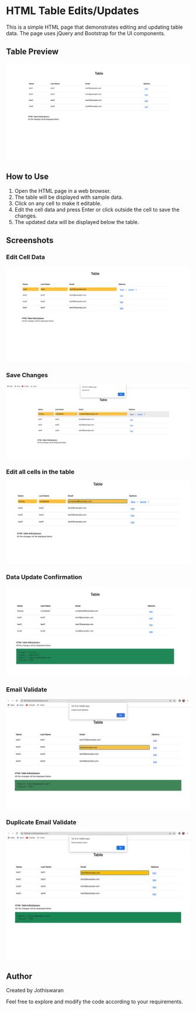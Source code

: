 # HTML Table Edits/Updates

This is a simple HTML page that demonstrates editing and updating table data. The page uses jQuery and Bootstrap for the UI components.

## Table Preview

![Table Preview](images/table-preview.png)

## How to Use

1. Open the HTML page in a web browser.
2. The table will be displayed with sample data.
3. Click on any cell to make it editable.
4. Edit the cell data and press Enter or click outside the cell to save the changes.
5. The updated data will be displayed below the table.

## Screenshots

### Edit Cell Data

![Edit Cell Data](images/edit.png)

### Save Changes

![Save Changes](images/saved.png)

### Edit all cells in the table

![Cancel Editing](images/editableall.png)

### Data Update Confirmation

![Data Update Confirmation](images/completed.png)
### Email Validate

![Email Validate](images/emailvalidate.png)
### Duplicate Email Validate

![ Duplicate Email Validate](images/duplicate.png)
## Author

Created by Jothiswaran

Feel free to explore and modify the code according to your requirements.

